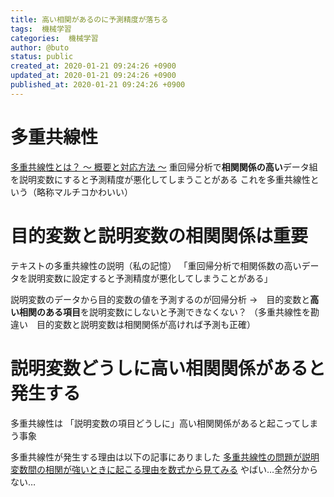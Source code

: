 ```yaml
---
title: 高い相関があるのに予測精度が落ちる
tags:  機械学習
categories:  機械学習
author: @buto
status: public
created_at: 2020-01-21 09:24:26 +0900
updated_at: 2020-01-21 09:24:26 +0900
published_at: 2020-01-21 09:24:26 +0900
---
```

# 多重共線性
[多重共線性とは？ 〜 概要と対応方法 〜](https://xica.net/vno4ul5p/)
重回帰分析で**相関関係の高い**データ組を説明変数にすると予測精度が悪化してしまうことがある
これを多重共線性という（略称マルチコかわいい）
# 目的変数と説明変数の相関関係は重要
テキストの多重共線性の説明（私の記憶）
「重回帰分析で相関係数の高いデータを説明変数に設定すると予測精度が悪化してしまうことがある」

説明変数のデータから目的変数の値を予測するのが回帰分析
→　目的変数と**高い相関のある項目**を説明変数にしないと予測できなくない？
    （多重共線性を勘違い　目的変数と説明変数は相関関係が高ければ予測も正確）
# 説明変数どうしに高い相関関係があると発生する
多重共線性は
「説明変数の項目どうしに」高い相関関係があると起こってしまう事象

多重共線性が発生する理由は以下の記事にありました
[多重共線性の問題が説明変数間の相関が強いときに起こる理由を数式から見てみる](https://qiita.com/fhiyo/items/6d4faa7c26d46022ac09)
やばい…全然分からない…
